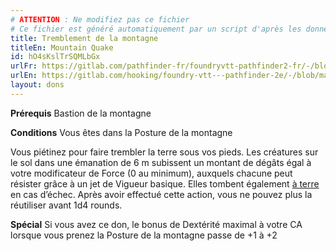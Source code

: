 ```yaml
---
# ATTENTION : Ne modifiez pas ce fichier
# Ce fichier est généré automatiquement par un script d'après les données du module Foundry VTT officiel et de sa traduction
title: Tremblement de la montagne
titleEn: Mountain Quake
id: hO4sKslTrSQMLbGx
urlFr: https://gitlab.com/pathfinder-fr/foundryvtt-pathfinder2-fr/-/blob/master/data/feats/hO4sKslTrSQMLbGx.htm
urlEn: https://gitlab.com/hooking/foundry-vtt---pathfinder-2e/-/blob/master/packs/data/feats.db/mountain-quake.json
layout: dons
---
```

**Prérequis** Bastion de la montagne

**Conditions** Vous êtes dans la Posture de la montagne

Vous piétinez pour faire trembler la terre sous vos pieds. Les créatures sur le sol dans une émanation de 6 m subissent un montant de dégâts égal à votre modificateur de Force (0 au minimum), auxquels chacune peut résister grâce à un jet de Vigueur basique. Elles tombent également [à terre](../conditions/à-terre.html) en cas d’échec. Après avoir effectué cette action, vous ne pouvez plus la réutiliser avant 1d4 rounds.

**Spécial** Si vous avez ce don, le bonus de Dextérité maximal à votre CA lorsque vous prenez la Posture de la montagne passe de +1 à +2
